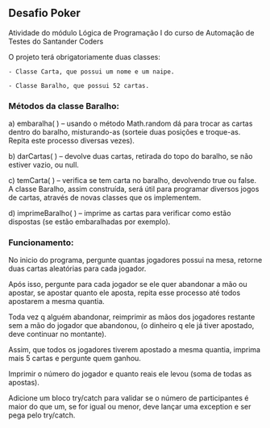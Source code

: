 ## Desafio Poker

Atividade do módulo Lógica de Programação I do curso de Automação de Testes do Santander Coders

O projeto terá obrigatoriamente duas classes:

    - Classe Carta, que possui um nome e um naipe.

    - Classe Baralho, que possui 52 cartas.

### Métodos da classe Baralho:

a) embaralha( ) – usando o método Math.random dá para trocar as cartas dentro do baralho, misturando-as (sorteie duas posições e troque-as. Repita este processo diversas vezes).

b) darCartas( ) – devolve duas cartas, retirada do topo do baralho, se não estiver vazio, ou null.

c) temCarta( ) – verifica se tem carta no baralho, devolvendo true ou false. A classe Baralho, assim construída, será útil para programar diversos jogos de cartas, através de novas classes que os implementem.

d) imprimeBaralho( ) – imprime as cartas para verificar como estão dispostas (se estão embaralhadas por exemplo).

### Funcionamento:

No inicio do programa, pergunte quantas jogadores possui na mesa, retorne duas cartas aleatórias para cada jogador.

Após isso, pergunte para cada jogador se ele quer abandonar a mão ou apostar, se apostar quanto ele aposta, repita esse processo até todos apostarem a mesma quantia.

Toda vez q alguém abandonar, reimprimir as mãos dos jogadores restante sem a mão do jogador que abandonou, (o dinheiro q ele já tiver apostado, deve continuar no montante).

Assim, que todos os jogadores tiverem apostado a mesma quantia, imprima mais 5 cartas e pergunte quem ganhou.

Imprimir o número do jogador e quanto reais ele levou (soma de todas as apostas).

Adicione um bloco try/catch para validar se o número de participantes é maior do que um, se for igual ou menor, deve lançar uma exception e ser pega pelo try/catch.

